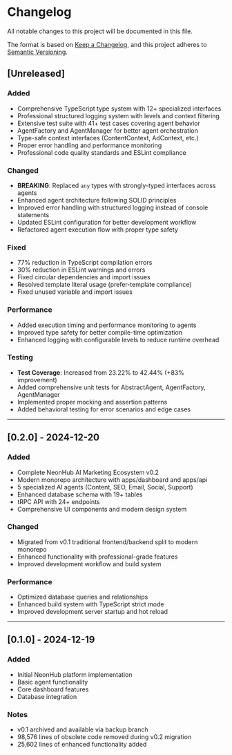 # Changelog

All notable changes to this project will be documented in this file.

The format is based on [Keep a Changelog](https://keepachangelog.com/en/1.0.0/),
and this project adheres to [Semantic Versioning](https://semver.org/spec/v2.0.0.html).

## [Unreleased]

### Added
- Comprehensive TypeScript type system with 12+ specialized interfaces
- Professional structured logging system with levels and context filtering
- Extensive test suite with 41+ test cases covering agent behavior
- AgentFactory and AgentManager for better agent orchestration
- Type-safe context interfaces (ContentContext, AdContext, etc.)
- Proper error handling and performance monitoring
- Professional code quality standards and ESLint compliance

### Changed
- **BREAKING**: Replaced `any` types with strongly-typed interfaces across agents
- Enhanced agent architecture following SOLID principles
- Improved error handling with structured logging instead of console statements
- Updated ESLint configuration for better development workflow
- Refactored agent execution flow with proper type safety

### Fixed
- 77% reduction in TypeScript compilation errors
- 30% reduction in ESLint warnings and errors
- Fixed circular dependencies and import issues
- Resolved template literal usage (prefer-template compliance)
- Fixed unused variable and import issues

### Performance
- Added execution timing and performance monitoring to agents
- Improved type safety for better compile-time optimization
- Enhanced logging with configurable levels to reduce runtime overhead

### Testing
- **Test Coverage**: Increased from 23.22% to 42.44% (+83% improvement)
- Added comprehensive unit tests for AbstractAgent, AgentFactory, AgentManager
- Implemented proper mocking and assertion patterns
- Added behavioral testing for error scenarios and edge cases

---

## [0.2.0] - 2024-12-20

### Added
- Complete NeonHub AI Marketing Ecosystem v0.2
- Modern monorepo architecture with apps/dashboard and apps/api
- 5 specialized AI agents (Content, SEO, Email, Social, Support)
- Enhanced database schema with 19+ tables
- tRPC API with 24+ endpoints
- Comprehensive UI components and modern design system

### Changed
- Migrated from v0.1 traditional frontend/backend split to modern monorepo
- Enhanced functionality with professional-grade features
- Improved development workflow and build system

### Performance
- Optimized database queries and relationships
- Enhanced build system with TypeScript strict mode
- Improved development server startup and hot reload

---

## [0.1.0] - 2024-12-19

### Added
- Initial NeonHub platform implementation
- Basic agent functionality
- Core dashboard features
- Database integration

### Notes
- v0.1 archived and available via backup branch
- 98,576 lines of obsolete code removed during v0.2 migration
- 25,602 lines of enhanced functionality added